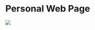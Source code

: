 # Personal Web Page
[![](https://img.shields.io/website?url=https%3A%2F%2Fizzqz.me)](https://izzqz.me)
